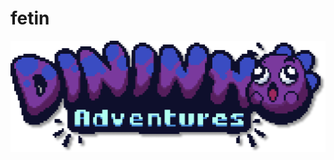 # fetin

<div style="text-align: center; margin: 0 auto; width: auto">
  <img src="https://github.com/GabrielGSD/dininho-adventure/blob/master/img/logoDininho.png?raw=true"  width="512" height="178"/>
</div>

